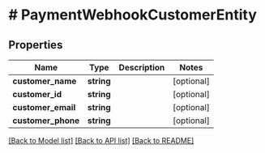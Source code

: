 # # PaymentWebhookCustomerEntity

## Properties

Name | Type | Description | Notes
------------ | ------------- | ------------- | -------------
**customer_name** | **string** |  | [optional]
**customer_id** | **string** |  | [optional]
**customer_email** | **string** |  | [optional]
**customer_phone** | **string** |  | [optional]

[[Back to Model list]](../../README.md#models) [[Back to API list]](../../README.md#endpoints) [[Back to README]](../../README.md)
